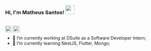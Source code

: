 ### Hi, I'm Matheus Santos! <img src="https://github.com/TheDudeThatCode/TheDudeThatCode/blob/master/Assets/Hi.gif" width="29px"> 

<br/>

<a href="https://twitter.com/mcarneirobug">
  <img align="left" alt="mcarneirobug | Twitter" width="22px" src="https://cdn.jsdelivr.net/npm/simple-icons@v3/icons/twitter.svg" />
</a>
<a href="https://www.linkedin.com/in/mrscarneiro/">
  <img align="left" alt="Matheus's LinkdeIN" width="22px" src="https://cdn.jsdelivr.net/npm/simple-icons@v3/icons/linkedin.svg" />
</a>

<br/>

- 🔭 I’m currently working at DSuite as a Software Developer Intern;
- 🌱 I’m currently learning NestJS, Flutter, Mongo;
